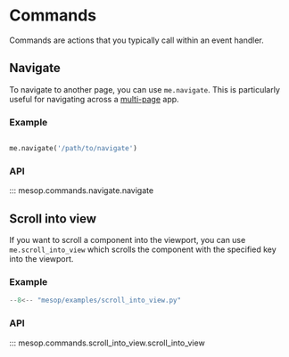 # Commands

Commands are actions that you typically call within an event handler.

## Navigate

To navigate to another page, you can use `me.navigate`. This is particularly useful for navigating across a [multi-page](./pages.md) app.

### Example

```py

me.navigate('/path/to/navigate')

```

### API

::: mesop.commands.navigate.navigate

## Scroll into view

If you want to scroll a component into the viewport, you can use `me.scroll_into_view` which scrolls the component with the specified key into the viewport.

### Example

```python
--8<-- "mesop/examples/scroll_into_view.py"
```

### API

::: mesop.commands.scroll_into_view.scroll_into_view
